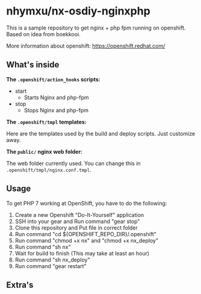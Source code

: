 # nhymxu/nx-osdiy-nginxphp
This is a sample repository to get nginx + php fpm running on openshift.
Based on idea from boekkooi.

More information about openshift: https://openshift.redhat.com/

## What's inside

**The `.openshift/action_hooks` scripts:**

* start
    - Starts Nginx and php-fpm
* stop
    - Stops Nginx and php-fpm

**The `.openshift/tmpl` templates:**

Here are the templates used by the build and deploy scripts.
Just customize away.

**The `public/` nginx web folder:**

The web folder currently used. You can change this in `.openshift/tmpl/nginx.conf.tmpl`.

## Usage

To get PHP 7 working at OpenShift, you have to do the following:

1. Create a new Openshift "Do-It-Yourself" application
2. SSH into your gear and Run command "gear stop"
3. Clone this repository and Put file in correct folder 
4. Run command "cd ${OPENSHIFT_REPO_DIR}/.openshift"
5. Run command "chmod +x nx" and "chmod +x nx_deploy"
6. Run command "sh nx"
7. Wait for build to finish (This may take at least an hour)
8. Run command "sh nx_deploy"
9. Run command "gear restart"
 
## Extra's